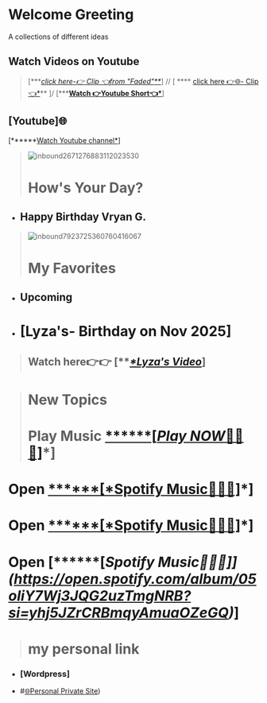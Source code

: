 # Welcome Greeting
A collections of different ideas

 ## Watch Videos on Youtube
 > [****[*click here-👉 Clip 👈from "Faded"***](https://youtube.com/clip/UgkxnuxdLHJsQCcrb0TFZnRaZVV5-eopgoCx?si=G9NJ2874i0IeZqe6)*]  //
  > [ **** [click here 👉🌐- Clip👈*](https://youtube.com/clip/UgkxHpKLRjADx3VWUeGvLiNlMbrH06Y7JP3F?si=-38LOzrN9KN_r7pJ)**  ]/
> [*****[Watch 👉Youtube Short👈*](https://youtube.com/shorts/_NinazWF4qw?si=qUPGSSoDIYlMO0jp)**]
  ## [Youtube]🌐
  [******[Watch Youtube channel*](https://www.youtube.com/@WilliamFamily-1938)]
> ![inbound2671276883112023530](https://github.com/user-attachments/assets/c617cd10-03a7-46ee-9a6a-afc19f828458)
> # How's Your Day?
- ## Happy Birthday Vryan G.
> ![inbound7923725360760416067](https://github.com/user-attachments/assets/f110e80c-6bf6-40db-a100-ebde68c0f257)
>
># My Favorites
>
- ## Upcoming
- # [Lyza's- Birthday on Nov 2025]
>  ## Watch here👉👉 [***[*Lyza's Video](https://github.com/user-attachments/assets/575e043b-bd1b-42b7-a576-0d7e1e4098fb)*]


> # New Topics
> # Play Music [******[*Play NOW*🎹🎸🎺]](https://open.spotify.com/track/1rWKWAuvosIKUJkzapuUlW?si=3WzvnoHnTomu8ip6To4yBA)*]
> ####
# Open [******[*Spotify Music🎹🎺🎸]](https://open.spotify.com/track/7i6fhlzpTeObDTsISlsU8Z?si=IYljRYc2QliwQ6gnB3Bu-g)*] 
# Open [******[*Spotify Music🎸🎸🎺]](https://open.spotify.com/track/2goLsvvODILDzeeiT4dAoR?si=RrZCFhjeSuqseMEf8-eMgg)*]
# Open [******[*Spotify Music🎺🎺🎹]] (https://open.spotify.com/album/05oIiY7Wj3JQG2uzTmgNRB?si=yhj5JZrCRBmqyAmuaOZeGQ)*]
> # my personal link
- ### [Wordpress]
-  #[🌐Personal Private Site](https://william3164.wordpress.com))


> 



